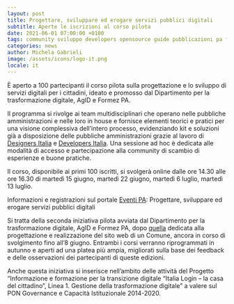 ```yaml
---
layout: post
title: Progettare, sviluppare ed erogare servizi pubblici digitali
subtitle: Aperte le iscrizioni al corso pilota
date: 2021-06-01 07:00:00 +0100
tags: community sviluppo developers opensource guide pubblicazioni pa formez
categories: news
author: Michela Gabrieli
image: /assets/icons/logo-it.png
locale: it
---
```


È aperto a 100 partecipanti il corso pilota sulla progettazione e lo sviluppo di servizi digitali per i cittadini, ideato e promosso dal Dipartimento per la trasformazione digitale, AgID e Formez PA. 

Il programma si rivolge ai team multidisciplinari che operano nelle pubbliche amministrazioni e nelle loro in house e fornisce elementi teorici e pratici per una visione complessiva dell’intero processo, evidenziando kit e soluzioni già a disposizione delle pubbliche amministrazioni grazie al lavoro di [Designers Italia](https://designers.italia.it) e [Developers Italia](https://developers.italia.it). Una sessione ad hoc è dedicata alle modalità di accesso e partecipazione alla community di scambio di esperienze e buone pratiche. 

Il corso, disponibile ai primi 100 iscritti, si svolgerà online dalle ore 14.30 alle ore 16.30 di martedì 15 giugno, martedì 22 giugno, martedì 6 luglio, martedì 13 luglio. 

Informazioni e registrazioni sul portale [Eventi PA](http://eventipa.formez.it/node/316571): Progettare, sviluppare ed erogare servizi pubblici digitali 

Si tratta della seconda iniziativa pilota avviata dal Dipartimento per la trasformazione digitale, AgID e Formez PA, dopo [quella](http://eventipa.formez.it/node/310756) dedicata alla progettazione e realizzazione del sito web di un Comune, ancora in corso di svolgimento fino all’8 giugno. Entrambi i corsi verranno riprogrammati in autunno e aperti ad una platea più ampia, migliorati sulla base dei feedback e delle osservazioni dei partecipanti di queste edizioni.

Anche questa iniziativa si inserisce nell’ambito delle attività del Progetto “Informazione e formazione per la transizione digitale “Italia Login – la casa del cittadino”, Linea 1. Gestione della trasformazione digitale” a valere sul PON Governance e Capacità Istituzionale 2014-2020.
